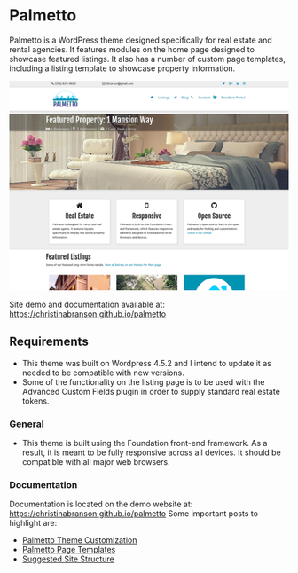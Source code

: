 # Palmetto
Palmetto is a WordPress theme designed specifically for real estate and rental agencies. It features modules on the home page designed to showcase featured listings. It also has a number of custom page templates, including a listing template to showcase property information.

![Palmetto Screenshot](https://raw.githubusercontent.com/christinabranson/palmetto/master/screenshot.png)

Site demo and documentation available at: https://christinabranson.github.io/palmetto

## Requirements
* This theme was built on Wordpress 4.5.2 and I intend to update it as needed to be compatible with new versions.
* Some of the functionality on the listing page is to be used with the Advanced Custom Fields plugin in order to supply standard real estate tokens.

### General
* This theme is built using the Foundation front-end framework. As a result, it is meant to be fully responsive across all devices. It should be compatible with all major web browsers.

### Documentation
Documentation is located on the demo website at: https://christinabranson.github.io/palmetto Some important posts to highlight are:
* [Palmetto Theme Customization](http://christinabranson.github.io/palmetto/palmetto-theme-customization/)
* [Palmetto Page Templates](http://christinabranson.github.io/palmetto/palmetto-page-templates/)
* [Suggested Site Structure](http://christinabranson.github.io/palmetto/suggested-page-structure/)

